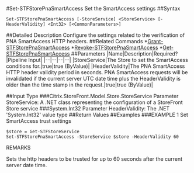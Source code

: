#Set-STFStorePnaSmartAccess
Set the SmartAccess settings
##Syntax
```Set-STFStorePnaSmartAccess [-StoreService] <StoreService> [-HeaderValidity] <Int32> [<CommonParameters>]
```
##Detailed Description
Configure the settings related to the verification of PNA SmartAccess HTTP headers.
##Related Commands
*[Grant-STFStorePnaSmartAccess](Grant-STFStorePnaSmartAccess)
*[Revoke-STFStorePnaSmartAccess](Revoke-STFStorePnaSmartAccess)
*[Get-STFStorePnaSmartAccess](Get-STFStorePnaSmartAccess)
##Parameters
|Name|Description|Required?|Pipeline Input||--|--|--|--||StoreService|The Store to set the SmartAccess conditions for.|true|true (ByValue)||HeaderValidity|The PNA SmartAccess HTTP header validity period in seconds. PNA SmartAccess requests will be invalidated if the current server UTC date time plus the HeaderValidity is older than the time stamp in the request.|true|true (ByValue)|##Input Type
###Citrix.StoreFront.Model.Store.StoreService
Parameter StoreService: A .NET class representing the configuration of a StoreFront Store service
###System.Int32
Parameter HeaderValidity: The .NET 'System.Int32' value type
##Return Values
##Examples
###EXAMPLE 1 Set SmartAccess trust settings
```$store = Get-STFStoreService
Set-STFStorePnaSmartAccess -StoreService $store -HeaderValidity 60
```
REMARKS

Sets the http headers to be trusted for up to 60 seconds after the current server date time.

